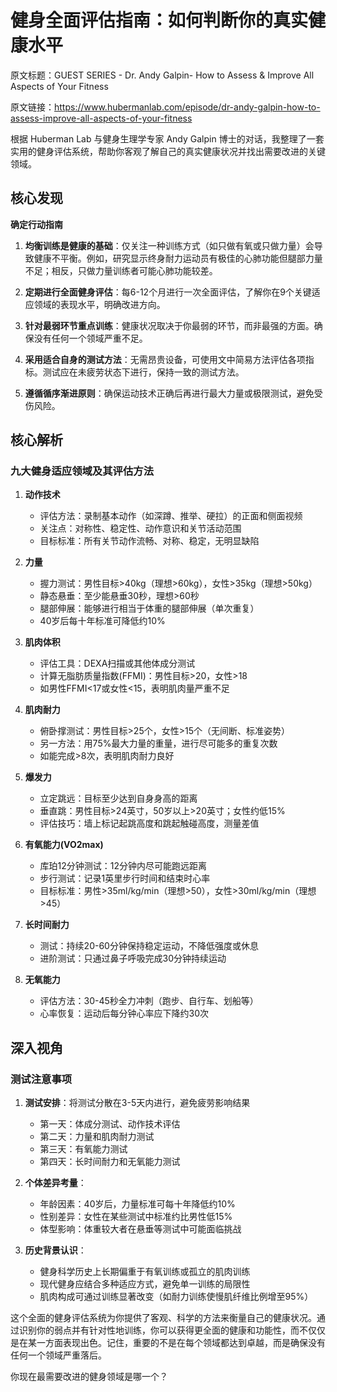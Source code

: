 # 健身全面评估指南：如何判断你的真实健康水平

原文标题：GUEST SERIES - Dr. Andy Galpin- How to Assess & Improve All Aspects of Your Fitness

原文链接：https://www.hubermanlab.com/episode/dr-andy-galpin-how-to-assess-improve-all-aspects-of-your-fitness

根据 Huberman Lab 与健身生理学专家 Andy Galpin 博士的对话，我整理了一套实用的健身评估系统，帮助你客观了解自己的真实健康状况并找出需要改进的关键领域。

## 核心发现

**确定行动指南**

1. **均衡训练是健康的基础**：仅关注一种训练方式（如只做有氧或只做力量）会导致健康不平衡。例如，研究显示终身耐力运动员有极佳的心肺功能但腿部力量不足；相反，只做力量训练者可能心肺功能较差。
   
2. **定期进行全面健身评估**：每6-12个月进行一次全面评估，了解你在9个关键适应领域的表现水平，明确改进方向。

3. **针对最弱环节重点训练**：健康状况取决于你最弱的环节，而非最强的方面。确保没有任何一个领域严重不足。

4. **采用适合自身的测试方法**：无需昂贵设备，可使用文中简易方法评估各项指标。测试应在未疲劳状态下进行，保持一致的测试方法。

5. **遵循循序渐进原则**：确保运动技术正确后再进行最大力量或极限测试，避免受伤风险。

## 核心解析

### 九大健身适应领域及其评估方法

1. **动作技术**
   * 评估方法：录制基本动作（如深蹲、推举、硬拉）的正面和侧面视频
   * 关注点：对称性、稳定性、动作意识和关节活动范围
   * 目标标准：所有关节动作流畅、对称、稳定，无明显缺陷

2. **力量**
   * 握力测试：男性目标>40kg（理想>60kg），女性>35kg（理想>50kg）
   * 静态悬垂：至少能悬垂30秒，理想>60秒
   * 腿部伸展：能够进行相当于体重的腿部伸展（单次重复）
   * 40岁后每十年标准可降低约10%

3. **肌肉体积**
   * 评估工具：DEXA扫描或其他体成分测试
   * 计算无脂肪质量指数(FFMI)：男性目标>20，女性>18
   * 如男性FFMI<17或女性<15，表明肌肉量严重不足

4. **肌肉耐力**
   * 俯卧撑测试：男性目标>25个，女性>15个（无间断、标准姿势）
   * 另一方法：用75%最大力量的重量，进行尽可能多的重复次数
   * 如能完成>8次，表明肌肉耐力良好

5. **爆发力**
   * 立定跳远：目标至少达到自身身高的距离
   * 垂直跳：男性目标>24英寸，50岁以上>20英寸；女性约低15%
   * 评估技巧：墙上标记起跳高度和跳起触碰高度，测量差值

6. **有氧能力(VO2max)**
   * 库珀12分钟测试：12分钟内尽可能跑远距离
   * 步行测试：记录1英里步行时间和结束时心率
   * 目标标准：男性>35ml/kg/min（理想>50），女性>30ml/kg/min（理想>45）

7. **长时间耐力**
   * 测试：持续20-60分钟保持稳定运动，不降低强度或休息
   * 进阶测试：只通过鼻子呼吸完成30分钟持续运动

8. **无氧能力**
   * 评估方法：30-45秒全力冲刺（跑步、自行车、划船等）
   * 心率恢复：运动后每分钟心率应下降约30次

## 深入视角

### 测试注意事项

1. **测试安排**：将测试分散在3-5天内进行，避免疲劳影响结果
   * 第一天：体成分测试、动作技术评估
   * 第二天：力量和肌肉耐力测试
   * 第三天：有氧能力测试
   * 第四天：长时间耐力和无氧能力测试

2. **个体差异考量**：
   * 年龄因素：40岁后，力量标准可每十年降低约10%
   * 性别差异：女性在某些测试中标准约比男性低15%
   * 体型影响：体重较大者在悬垂等测试中可能面临挑战

3. **历史背景认识**：
   * 健身科学历史上长期偏重于有氧训练或孤立的肌肉训练
   * 现代健身应结合多种适应方式，避免单一训练的局限性
   * 肌肉构成可通过训练显著改变（如耐力训练使慢肌纤维比例增至95%）

这个全面的健身评估系统为你提供了客观、科学的方法来衡量自己的健康状况。通过识别你的弱点并有针对性地训练，你可以获得更全面的健康和功能性，而不仅仅是在某一方面表现出色。记住，重要的不是在每个领域都达到卓越，而是确保没有任何一个领域严重落后。

你现在最需要改进的健身领域是哪一个？
